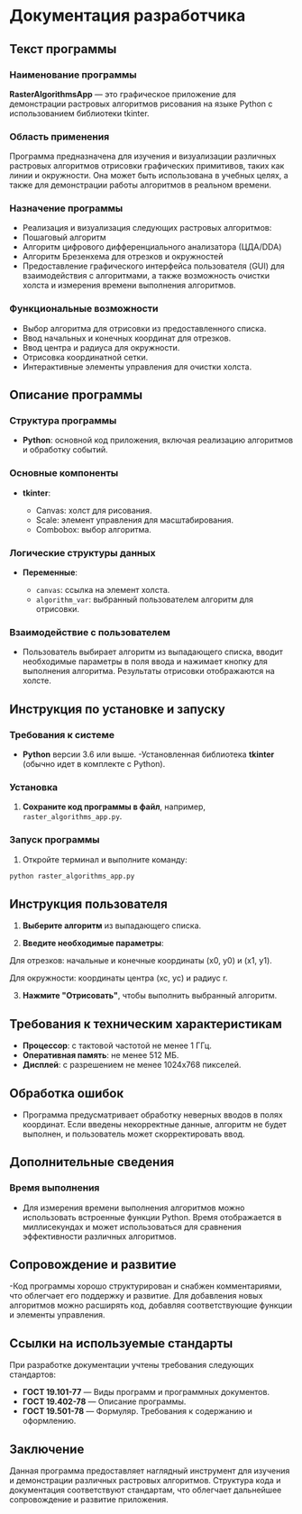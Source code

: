 # Документация разработчика

## Текст программы

### Наименование программы

**RasterAlgorithmsApp** — это графическое приложение для демонстрации растровых алгоритмов рисования на языке Python с использованием библиотеки tkinter.

### Область применения

Программа предназначена для изучения и визуализации различных растровых алгоритмов отрисовки графических примитивов, таких как линии и окружности. Она может быть использована в учебных целях, а также для демонстрации работы алгоритмов в реальном времени.

### Назначение программы

- Реализация и визуализация следующих растровых алгоритмов:
- Пошаговый алгоритм
- Алгоритм цифрового дифференциального анализатора (ЦДА/DDA)
- Алгоритм Брезенхема для отрезков и окружностей
- Предоставление графического интерфейса пользователя (GUI) для взаимодействия с алгоритмами, а также возможность очистки холста и измерения времени выполнения алгоритмов.

### Функциональные возможности

- Выбор алгоритма для отрисовки из предоставленного списка.
- Ввод начальных и конечных координат для отрезков.
- Ввод центра и радиуса для окружности.
- Отрисовка координатной сетки.
- Интерактивные элементы управления для очистки холста.

## Описание программы

### Структура программы

- **Python**: основной код приложения, включая реализацию алгоритмов и обработку событий.

### Основные компоненты

- **tkinter**:

    - Canvas: холст для рисования.
    - Scale: элемент управления для масштабирования.
    - Combobox: выбор алгоритма.

### Логические структуры данных

- **Переменные**:

    - `canvas`: ссылка на элемент холста.
    - `algorithm_var`: выбранный пользователем алгоритм для отрисовки.

### Взаимодействие с пользователем

- Пользователь выбирает алгоритм из выпадающего списка, вводит необходимые параметры в поля ввода и нажимает кнопку для выполнения алгоритма. Результаты отрисовки отображаются на холсте.

## Инструкция по установке и запуску

### Требования к системе

- **Python** версии 3.6 или выше.
-Установленная библиотека **tkinter** (обычно идет в комплекте с Python).

### Установка

1. **Сохраните код программы в файл**, например, `raster_algorithms_app.py`.

### Запуск программы

1. Откройте терминал и выполните команду:

``` bash
python raster_algorithms_app.py
```

## Инструкция пользователя

1. **Выберите алгоритм** из выпадающего списка.

2. **Введите необходимые параметры**:

Для отрезков: начальные и конечные координаты (x0, y0) и (x1, y1).

Для окружности: координаты центра (xc, yc) и радиус r.

3. **Нажмите "Отрисовать"**, чтобы выполнить выбранный алгоритм.

## Требования к техническим характеристикам

- **Процессор**: с тактовой частотой не менее 1 ГГц.
- **Оперативная память**: не менее 512 МБ.
- **Дисплей**: с разрешением не менее 1024x768 пикселей.
  
## Обработка ошибок

- Программа предусматривает обработку неверных вводов в полях координат. Если введены некорректные данные, алгоритм не будет выполнен, и пользователь может скорректировать ввод.

## Дополнительные сведения

### Время выполнения

- Для измерения времени выполнения алгоритмов можно использовать встроенные функции Python. Время отображается в миллисекундах и может использоваться для сравнения эффективности различных алгоритмов.

## Сопровождение и развитие

-Код программы хорошо структурирован и снабжен комментариями, что облегчает его поддержку и развитие. Для добавления новых алгоритмов можно расширять код, добавляя соответствующие функции и элементы управления.

## Ссылки на используемые стандарты

При разработке документации учтены требования следующих стандартов:

- **ГОСТ 19.101-77** — Виды программ и программных документов.
- **ГОСТ 19.402-78** — Описание программы.
- **ГОСТ 19.501-78** — Формуляр. Требования к содержанию и оформлению.
  
## Заключение

Данная программа предоставляет наглядный инструмент для изучения и демонстрации различных растровых алгоритмов. Структура кода и документация соответствуют стандартам, что облегчает дальнейшее сопровождение и развитие приложения.
